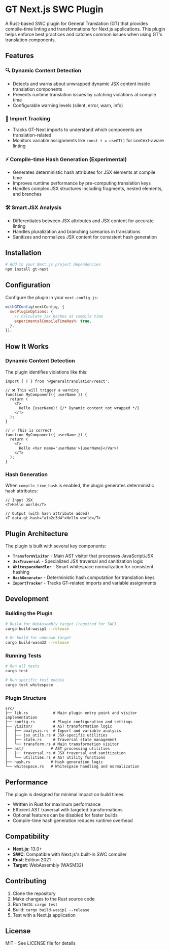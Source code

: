 # GT Next.js SWC Plugin

A Rust-based SWC plugin for General Translation (GT) that provides compile-time linting and transformations for Next.js applications. This plugin helps enforce best practices and catches common issues when using GT's translation components.

## Features

### 🔍 **Dynamic Content Detection**

- Detects and warns about unwrapped dynamic JSX content inside translation components
- Prevents runtime translation issues by catching violations at compile time
- Configurable warning levels (silent, error, warn, info)

### 🎯 **Import Tracking**

- Tracks GT-Next imports to understand which components are translation-related
- Monitors variable assignments like `const t = useGT()` for context-aware linting

### ⚡ **Compile-time Hash Generation** (Experimental)

- Generates deterministic hash attributes for JSX elements at compile time
- Improves runtime performance by pre-computing translation keys
- Handles complex JSX structures including fragments, nested elements, and branches

### 🛠️ **Smart JSX Analysis**

- Differentiates between JSX attributes and JSX content for accurate linting
- Handles pluralization and branching scenarios in translations
- Sanitizes and normalizes JSX content for consistent hash generation

## Installation

```bash
# Add to your Next.js project dependencies
npm install gt-next
```

## Configuration

Configure the plugin in your `next.config.js`:

```javascript
withGTConfig(nextConfig, {
  swcPluginOptions: {
    // Calculate jsx hashes at compile time
    experimentalCompileTimeHash: true,
  },
});
```

## How It Works

### Dynamic Content Detection

The plugin identifies violations like this:

```tsx
import { T } from '@generaltranslation/react';

// ❌ This will trigger a warning
function MyComponent({ userName }) {
  return (
    <T>
      Hello {userName}! {/* Dynamic content not wrapped */}
    </T>
  );
}

// ✅ This is correct
function MyComponent({ userName }) {
  return (
    <T>
      Hello <Var name='userName'>{userName}</Var>!
    </T>
  );
}
```

### Hash Generation

When `compile_time_hash` is enabled, the plugin generates deterministic hash attributes:

```tsx
// Input JSX
<T>Hello world</T>

// Output (with hash attribute added)
<T data-gt-hash="a1b2c3d4">Hello world</T>
```

## Plugin Architecture

The plugin is built with several key components:

- **`TransformVisitor`** - Main AST visitor that processes JavaScript/JSX
- **`JsxTraversal`** - Specialized JSX traversal and sanitization logic
- **`WhitespaceHandler`** - Smart whitespace normalization for consistent hashing
- **`HashGenerator`** - Deterministic hash computation for translation keys
- **`ImportTracker`** - Tracks GT-related imports and variable assignments

## Development

### Building the Plugin

```bash
# Build for WebAssembly target (required for SWC)
cargo build-wasip1 --release

# Or build for unknown target
cargo build-wasm32 --release
```

### Running Tests

```bash
# Run all tests
cargo test

# Run specific test module
cargo test whitespace
```

### Plugin Structure

```
src/
├── lib.rs           # Main plugin entry point and visitor implementation
├── config.rs        # Plugin configuration and settings
├── visitor/         # AST transformation logic
│   ├── analysis.rs  # Import and variable analysis
│   ├── jsx_utils.rs # JSX-specific utilities
│   ├── state.rs     # Traversal state management
│   └── transform.rs # Main transformation visitor
├── ast/            # AST processing utilities
│   ├── traversal.rs # JSX traversal and sanitization
│   └── utilities.rs # AST utility functions
├── hash.rs         # Hash generation logic
└── whitespace.rs   # Whitespace handling and normalization
```

## Performance

The plugin is designed for minimal impact on build times:

- Written in Rust for maximum performance
- Efficient AST traversal with targeted transformations
- Optional features can be disabled for faster builds
- Compile-time hash generation reduces runtime overhead

## Compatibility

- **Next.js**: 13.0+
- **SWC**: Compatible with Next.js's built-in SWC compiler
- **Rust**: Edition 2021
- **Target**: WebAssembly (WASM32)

## Contributing

1. Clone the repository
2. Make changes to the Rust source code
3. Run tests: `cargo test`
4. Build: `cargo build-wasip1 --release`
5. Test with a Next.js application

## License

MIT - See LICENSE file for details
